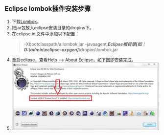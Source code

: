 ## Eclipse lombok插件安装步骤
1. 下载[Lombok](https://www.projectlombok.org/)。
2. 把jar包放入eclipse安装目录的dropins下。
3. 在eclipse.ini文件中添加以下配置：
    > -Xbootclasspath/a:lombok.jar
    > -javaagent:___Eclipse根目录\[如：D:\admin\eclipse-oxygen\]___\dropins\lombok.jar
4. 重启eclipse，查看Help --> About Eclipse，如下图即安装完成。
5. ![About Eclipse](https://github.com/GitHub-Zany/markdown/blob/master/images/abouteclipse.jpg)
